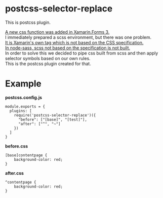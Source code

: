 # postcss-selector-replace
This is postcss plugin.  

[A new css function was added in Xamarin.Forms 3.](https://docs.microsoft.com/ja-jp/xamarin/xamarin-forms/user-interface/styles/css/)  
I immediately prepared a scss environment, but there was one problem.  
[It is Xamarin's own tag which is not based on the CSS specification.](https://docs.microsoft.com/ja-jp/xamarin/xamarin-forms/user-interface/styles/css/#selecting-elements-by-base-class)  
[In node-sass, scss not based on the specification is not built.](https://github.com/sass/node-sass/issues/1121)  
In order to solve this we decided to pipe css built from scss and then apply selector symbols based on our own rules.  
This is the postcss plugin created for that.  

# Example

__postcss.config.js__   

```
module.exports = {
  plugins: [
    require('postcss-selector-replace')({
      "before": ["[base]", "[test]"],
      "after": ["^", "~"]
    })
  ]
}
```

__before.css__   

```
[base]contentpage {
	background-color: red;
}
```

__after.css__   

```
^contentpage {
	background-color: red;
}
```